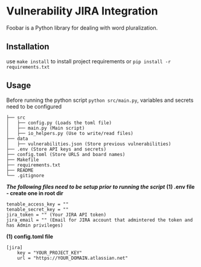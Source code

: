 # Vulnerability JIRA Integration

Foobar is a Python library for dealing with word pluralization.

## Installation

use ```make install``` to install project requirements
or
```pip install -r requirements.txt```

## Usage

Before running the python script ```python src/main.py```, variables and secrets need to be configured
```
├── src
│   ├── config.py (Loads the toml file)
│   ├── main.py (Main script)
│   ├── io_helpers.py (Use to write/read files)
├── data
│   ├── vulnerabilities.json (Store previous vulnerabilities)
├── .env (Store API keys and secrets)
├── config.toml (Store URLS and board names)
├── Makefile
├── requirements.txt
├── README
└── .gitignore
```

***The following files need to be setup prior to running the script***
**(1) .env file - create one in root dir**
```
tenable_access_key = ""
tenable_secret_key = ""
jira_token = "" (Your JIRA API token)
jira_email = "" (Email for JIRA account that admintered the token and has Admin privileges)
 ```

**(1) config.toml file**
```
[jira]
    key = "YOUR_PROJECT_KEY"
    url = "https://YOUR_DOMAIN.atlassian.net"
```